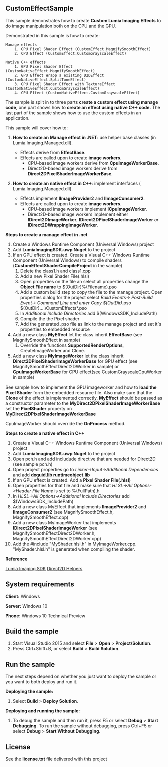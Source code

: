 CustomEffectSample
---------------------

This sample demonstrates  how to create **Custom Lumia Imaging Effects** to do image manipulation both on the CPU and the GPU.

Demonstrated in this sample is how to create:

	Manage effects
		1. GPU Pixel Shader Effect (CustomEffect.MagnifySmoothEffect)
		2. CPU Effect (CustomEffect.CustomGrayscaleEffect)
	
	Native C++ effects
		1. GPU Pixel Shader Effect (CustomNativeEffect.MagnifySmoothEffect)
		2. GPU Effect Wrapp a existing D2DEffect  (CustomNativeEffect.SplitToneEffect)
		3. GPU Pixel Shader Effect with TextureEffect (CustomNativeEffect.CustomGrayscaleEffect)
		4. CPU Effect (CustomNativeEffect.CustomGrayscaleEffect)
		
	 
The sample is split in to three parts **create a custom effect using manage code**, one part shows how to **create an effect using native C++ code.** The last part of the sample shows how to use the custom effects in an application. 

This sample will cover how to:

1.  **How to create an Manage effect in .NET**: use helper base classes (in Lumia.Imaging.Managed.dll).
	- Effects derive from **EffectBase**.
	- Effects are called upon to create **image workers**.
		- CPU-based image workers derive from **CpuImageWorkerBase**.
		- Direct2D-based image workers derive from **Direct2DPixelShaderImageWorkerBase**.

2.  **How to create an native effect in C++**: implement interfaces ( Lumia.Imaging.Managed.dll). 
	- Effects implement **IImageProvider2** and **IImageConsumer2**.
	- Effects are called upon to create **image workers**.
		- CPU-based image workers implement **ICpuImageWorker**.
		- Direct2D-based image workers implement either **IDirect2DImageWorker**, **IDirect2DPixelShaderImageWorker** *or* **IDirect2DWrappingImageWorker**.
		 

	

**Steps to create a manage effect in .net**

1. Create a Windows Runtime Component (Universal Windows)  project
2. Add **LumiaImagingSDK.uwp Nuget** to the project
3. If an GPU effect is created. Create a Visual C++ Windows Runtime Component (Universal Windows) to compile shaders (**CustomEffectShaderCompileProject** in the sample)
	1.  Delete the class1.h and class1.cpp 
	2.  Add a new Pixel Shader File(.hlsl)
	3.  Open properties on the file an select all properties change the **Object File name** to $(OutDir)%(Filename).pso
	4.  Add a custom build step to copy the file to the manage project. Open properties dialog for the project select *Build Events-> Post-Build Event-> Command Line and enter Copy $(OutDir)*.pso $(OutDir)..\..\CustomEffects\*.pso 
	4.  In *Additional Include Directories* add $(WindowsSDK_IncludePath)
	3.  Compile the the Pixel shader
	4.  Add the generated .pso file as link to the manage project and set it´s properties to embedded resource 
4. Add a new class **MyEffect** let the class inherit **EffectBase** (see MagnifySmoothEffect in sample)
	1. Override the functions  **SupportedRenderOptions**, CreateImageWorker and Clone.
5. Add a new class **MyImageWorker** let the class inherit **Direct2DPixelShaderImageWorkerBase** for GPU effect (see MagnifySmoothEffectDirect2DWorker in sample) or **CpuImageWorkerBase** for CPU effect(see CustomGrayscaleCpuWorker in sample)
	
See sample how to implement the GPU imageworker and how to **load the Pixel Shader** form the embedded resource file. Also make sure that the **Clone** of the effect is implemented correctly. 
**MyEffect** should be passed as a constructor parameter to the **MyDirect2DPixelShaderImageWorkerBase** set the **PixelShader** property on  **MyDirect2DPixelShaderImageWorkerBase**

CpuImageWorker should override the **OnProcess** method.


**Steps to create a native effect in C++**

1. Create a Visual C++ Windows Runtime Component (Universal Windows)  project
2. Add **LumiaImagingSDK.uwp Nuget** to the project
3. Open pch.h and add includude directive that are needed for Direct2D (see sample pch.h)
4. Open project properties go to *Linker->Input->Additional Dependencies* and add **dxguid.lib runtimeobject.lib**
5. If an GPU effect is created. Add a **Pixel Shader File(.hlsl)**
6. Open properties for that file and make sure that *HLSL->All Options->Header File Name* is set to %(FullPath).h
7. In *HLSL->All Options->Additional Include Directories* add $(WindowsSDK_IncludePath)
7. Add a new class MyEffect that implements **IImageProvider2** and **IImageConsumer2** (see MagnifySmoothEffect.h, MagnifySmoothEffect.cpp)
8. Add a new class MyImageWorker that implements **IDirect2DPixelShaderImageWorker** (see MagnifySmoothEffectDirect2DWorker.h, MagnifySmoothEffectDirect2DWorker.cpp)
9. Add the  #include "MyShader.hlsl.h" in MyImageWorker.cpp. "MyShader.hlsl.h" is generated when compiling the shader.



**Reference**

[Lumia Imaging SDK](https://dev.windows.com/en-us/featured/lumia)
[Direct2D Helpers](https://msdn.microsoft.com/en-us/library/windows/desktop/dn879811(v=vs.85).aspx)

## System requirements

**Client:** Windows 

**Server:** Windows 10 

**Phone:**  Windows 10 Technical Preview

## Build the sample

1.  Start Visual Studio 2015 and select **File** \> **Open** \> **Project/Solution**.
2.  Press Ctrl+Shift+B, or select **Build** \> **Build Solution**.

## Run the sample

The next steps depend on whether you just want to deploy the sample or you want to both deploy and run it.

**Deploying the sample:**

1.  Select **Build** \> **Deploy Solution**.

**Deploying and running the sample:**

1.  To debug the sample and then run it, press F5 or select **Debug** \> **Start Debugging**. To run the sample without debugging, press Ctrl+F5 or select **Debug** \> **Start Without Debugging**.


License
-------
See the **license.txt** file delivered with this project

